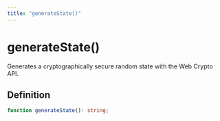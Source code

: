 ```yaml
---
title: "generateState()"
---
```


# generateState()

Generates a cryptographically secure random state with the Web Crypto API.

## Definition

```ts
function generateState(): string;
```

